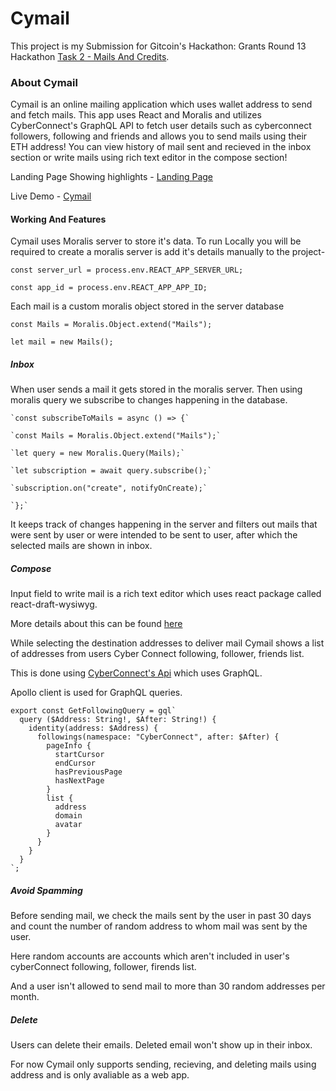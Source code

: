 # Cymail

This project is my Submission for Gitcoin's Hackathon: Grants Round 13 Hackathon
[Task 2 - Mails And Credits](https://gitcoin.co/issue/cyberconnecthq/gitcoin-gr13-hackathon/2/100028549).

### About Cymail

Cymail is an online mailing application which uses wallet address to send and fetch mails.
This app uses React and Moralis and utilizes CyberConnect's GraphQL API to fetch user details such as cyberconnect followers, following and friends and allows you to send mails using their ETH address!
You can view history of mail sent and recieved in the inbox section or write mails using rich text editor in the compose section!

Landing Page Showing highlights - [Landing Page](https://extraordinary-cat-ec8a26.netlify.app/)

Live Demo - [Cymail](https://earnest-pegasus-59a98f.netlify.app/)

#### Working And Features
Cymail uses Moralis server to store it's data.
To run Locally you will be required to create a moralis server is add it's details manually to the project-

`const server_url = process.env.REACT_APP_SERVER_URL;`

`const app_id = process.env.REACT_APP_APP_ID;`

Each mail is a custom moralis object stored in the server database

`const Mails = Moralis.Object.extend("Mails");`

  `let mail = new Mails();`

##### Inbox

When user sends a mail it gets stored in the moralis server.
Then using moralis query we subscribe to changes happening in the database.

    `const subscribeToMails = async () => {`
 
    `const Mails = Moralis.Object.extend("Mails");`
    
    `let query = new Moralis.Query(Mails);`
    
    `let subscription = await query.subscribe();`
    
    `subscription.on("create", notifyOnCreate);`
  
    `};`
  
  It keeps track of changes happening in the server and filters out mails that were sent by user or were intended to be sent to user, after which the selected mails are shown in inbox.
  
  ##### Compose
 Input field to write mail is a rich text editor which uses react package called react-draft-wysiwyg.
 
 More details about this can be found [here](https://jpuri.github.io/react-draft-wysiwyg/#/demo)
 
 While selecting the destination addresses to deliver mail Cymail shows a list of addresses from users Cyber Connect following, follower, friends list.
 
 This is done using [CyberConnect's Api](https://docs.cyberconnect.me/docs/get_started) which uses GraphQL.
 
 Apollo client is used for GraphQL queries.
```
export const GetFollowingQuery = gql`
  query ($Address: String!, $After: String!) {
    identity(address: $Address) {
      followings(namespace: "CyberConnect", after: $After) {
        pageInfo {
          startCursor
          endCursor
          hasPreviousPage
          hasNextPage
        }
        list {
          address
          domain
          avatar
        }
      }
    }
  }
`;
```

##### Avoid Spamming
Before sending mail, we check the mails sent by the user in past 30 days and count the number of random address to whom mail was sent by the user.

Here random accounts are accounts which aren't included in user's cyberConnect following, follower, firends list.

And a user isn't allowed to send mail to more than 30 random addresses per month.


##### Delete 
Users can delete their emails. Deleted email won't show up in their inbox.





For now Cymail only supports sending, recieving, and deleting mails using address and is only avaliable as a web app. 
